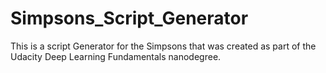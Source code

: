 # Simpsons_Script_Generator
This is a script Generator for the Simpsons that was created as part of the Udacity Deep Learning Fundamentals nanodegree.
